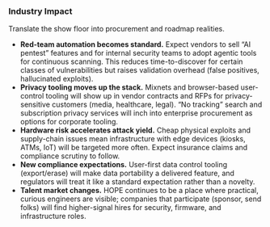 ### Industry Impact

Translate the show floor into procurement and roadmap realities.

- **Red-team automation becomes standard.** Expect vendors to sell “AI pentest” features and for internal security teams to adopt agentic tools for continuous scanning. This reduces time-to-discover for certain classes of vulnerabilities but raises validation overhead (false positives, hallucinated exploits).
- **Privacy tooling moves up the stack.** Mixnets and browser-based user-control tooling will show up in vendor contracts and RFPs for privacy-sensitive customers (media, healthcare, legal). “No tracking” search and subscription privacy services will inch into enterprise procurement as options for corporate tooling.
- **Hardware risk accelerates attack yield.** Cheap physical exploits and supply-chain issues mean infrastructure with edge devices (kiosks, ATMs, IoT) will be targeted more often. Expect insurance claims and compliance scrutiny to follow.
- **New compliance expectations.** User-first data control tooling (export/erase) will make data portability a delivered feature, and regulators will treat it like a standard expectation rather than a novelty.
- **Talent market changes.** HOPE continues to be a place where practical, curious engineers are visible; companies that participate (sponsor, send folks) will find higher-signal hires for security, firmware, and infrastructure roles.

